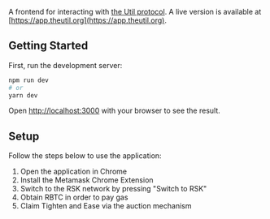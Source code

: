 A frontend for interacting with [the Util protocol](https://github.com/joshdoman/util-solidity). A live version is available at [https://app.theutil.org](https://app.theutil.org).

## Getting Started

First, run the development server:

```bash
npm run dev
# or
yarn dev
```

Open [http://localhost:3000](http://localhost:3000) with your browser to see the result.

## Setup

Follow the steps below to use the application:
1. Open the application in Chrome
2. Install the Metamask Chrome Extension
3. Switch to the RSK network by pressing "Switch to RSK"
4. Obtain RBTC in order to pay gas
5. Claim Tighten and Ease via the auction mechanism

